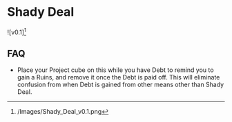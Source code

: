 # Shady Deal

![v0.1][^1]

[^1]: /Images/Shady_Deal_v0.1.png

## FAQ

- Place your Project cube on this while you have Debt to remind you to gain a
Ruins, and remove it once the Debt is paid off. This will eliminate confusion
from when Debt is gained from other means other than Shady Deal.